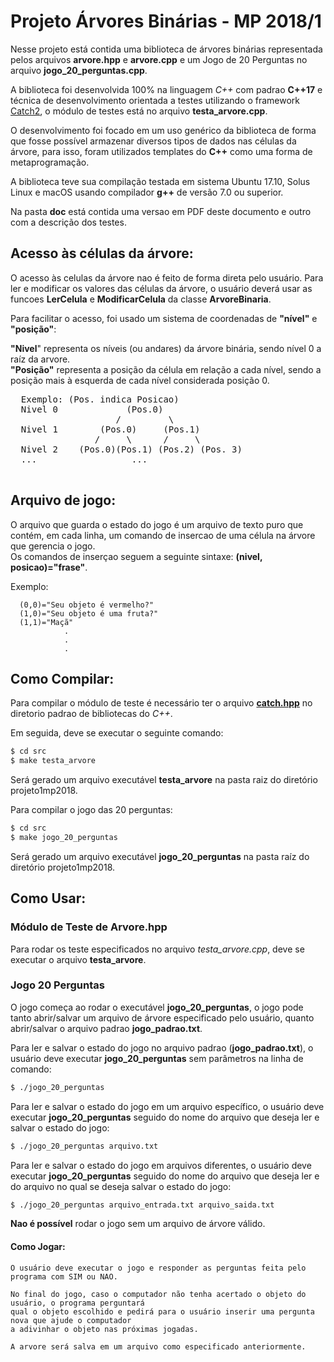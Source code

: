 # Projeto Árvores Binárias - MP 2018/1  
   Nesse projeto está contida uma biblioteca de árvores binárias representada pelos arquivos **arvore.hpp**
   e **arvore.cpp** e um Jogo de 20 Perguntas no arquivo **jogo_20_perguntas.cpp**.
   
   A biblioteca foi desenvolvida 100% na linguagem *C++* com padrao **C++17** e técnica de desenvolvimento orientada
   a testes utilizando o framework [Catch2](https://github.com/catchorg/Catch2), o módulo de testes está no arquivo **testa_arvore.cpp**.
   
   O desenvolvimento foi focado em um uso genérico da biblioteca de forma que fosse possível armazenar diversos tipos
   de dados nas células da árvore, para isso, foram utilizados templates do **C++** como uma forma de metaprogramação.
   
   A biblioteca teve sua compilação testada em sistema Ubuntu 17.10, Solus Linux e macOS usando compilador **g++** de
   versão 7.0 ou superior.
   
   Na pasta **doc** está contida uma versao em PDF deste documento e outro com a descrição dos testes.

## Acesso às células da árvore:
  O acesso às celulas da árvore nao é feito de forma direta pelo usuário. Para ler e modificar os
  valores das células da árvore, o usuário deverá usar as funcoes **LerCelula** e **ModificarCelula**
  da classe **ArvoreBinaria**.
  
  Para facilitar o acesso, foi usado um sistema de coordenadas
  de  **"nível"** e **"posição"**:
  
  **"Nivel**" representa os níveis (ou andares) da árvore binária, sendo nível 0 a raíz da arvore.    
  **"Posição"** representa a posição da célula em relação a cada nível, sendo a posição mais à 
  esquerda de cada nível considerada posição 0.  
  <pre>
  Exemplo: (Pos. indica Posicao)
  Nivel 0             (Pos.0)        
                    /         \                   
  Nivel 1        (Pos.0)     (Pos.1)    
                /     \      /     \ 
  Nivel 2    (Pos.0)(Pos.1) (Pos.2) (Pos. 3) 
  ...                  ...  
  </pre>

## Arquivo de jogo:
   O arquivo que guarda o estado do jogo é um arquivo de texto puro que contém, em cada linha, um
   comando de insercao de uma célula na árvore que gerencia o jogo.  
   Os comandos de inserçao seguem a seguinte sintaxe:&nbsp;**(nivel, posicao)="frase"**.
   
   Exemplo:
   
      (0,0)="Seu objeto é vermelho?"
      (1,0)="Seu objeto é uma fruta?"  
      (1,1)="Maçã"  
                .
                .
                .
   
## Como Compilar:
   Para compilar o módulo de teste é necessário ter o arquivo [**catch.hpp**](https://github.com/catchorg/Catch2/releases/download/v2.2.2/catch.hpp) no diretorio padrao de bibliotecas do *C++*.
   
   Em seguida, deve se executar o seguinte comando:
   ```sh
   $ cd src
   $ make testa_arvore
   ```
   Será gerado um arquivo executável **testa_arvore** na pasta raiz do diretório projeto1mp2018.

   Para compilar o jogo das 20 perguntas:
   ```sh
   $ cd src
   $ make jogo_20_perguntas
   ```
   Será gerado um arquivo executável **jogo_20_perguntas** na pasta raíz do diretório projeto1mp2018.

## Como Usar:
### Módulo de Teste de Arvore.hpp
   Para rodar os teste especificados no arquivo *testa_arvore.cpp*, deve se executar o arquivo **testa_arvore**.
### Jogo 20 Perguntas
   O jogo começa ao rodar o executável **jogo_20_perguntas**, o jogo pode tanto abrir/salvar um arquivo de árvore
   especificado pelo usuário, quanto abrir/salvar o arquivo padrao **jogo_padrao.txt**.

   Para ler e salvar o estado do jogo no arquivo padrao (**jogo_padrao.txt**), o usuário deve executar 
   **jogo_20_perguntas** sem parâmetros na linha de comando:
   ```sh
   $ ./jogo_20_perguntas
   ```
   Para ler e salvar o estado do jogo em um arquivo específico, o usuário deve executar 
   **jogo_20_perguntas** seguido do nome do arquivo que deseja ler e salvar o estado do jogo: 
   ```sh
   $ ./jogo_20_perguntas arquivo.txt
   ```
   Para ler e salvar o estado do jogo em arquivos diferentes, o usuário deve executar 
   **jogo_20_perguntas** seguido do nome do arquivo que deseja ler e do arquivo no qual
   se deseja salvar o estado do jogo:  
   ```sh
   $ ./jogo_20_perguntas arquivo_entrada.txt arquivo_saida.txt
   ```
   **Nao é possível** rodar o jogo sem um arquivo de árvore válido.
   
   #### Como Jogar:
    O usuário deve executar o jogo e responder as perguntas feita pelo programa com SIM ou NAO.
    
    No final do jogo, caso o computador não tenha acertado o objeto do usuário, o programa perguntará
    qual o objeto escolhido e pedirá para o usuário inserir uma pergunta nova que ajude o computador 
    a adivinhar o objeto nas próximas jogadas.
    
    A arvore será salva em um arquivo como especificado anteriormente.
